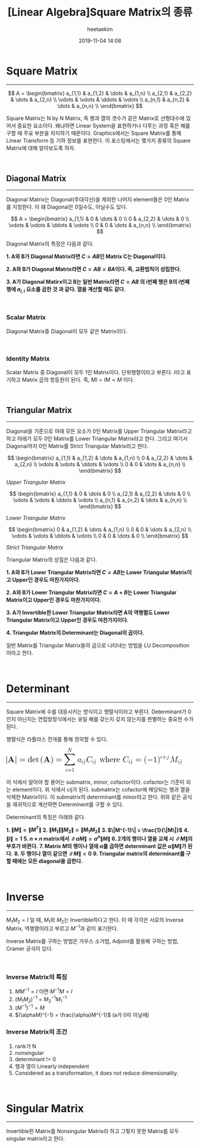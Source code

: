﻿---
title: "[Linear Algebra]Square Matrix의 종류"
layout: post
date: 2019-11-04 14:08
image: /assets/images/markdown.jpg
headerImage: false
tag:
- Graphics
- Linear Algebra
- Square Matrix
category: blog
author: heetaekim
description: Square Matrix 종류
---
# Square Matrix
----

$$
 A = 
 \begin{bmatrix} 
 a_{1,1}  &  a_{1,2}  & \dots  & a_{1,n} \\
 a_{2,1}  &  a_{2,2}  & \dots  & a_{2,n} \\ 
 \vdots   &  \vdots   & \ddots & \vdots \\ 
 a_{n,1}  &  a_{n,2}  & \dots  & a_{n,n} \\ 
 \end{bmatrix} 
 $$

Square Matrix는 N by N Matrix, 즉 행과 열의 갯수가 같은 Matrix로 선형대수에 있어서 중요한 요소이다. 왜냐하면 Linear System을 표현하거나 다루는 과정 혹은 해를 구할 때 주요 부분을 차지하기 때문이다. Graphics에서는 Square Matrix를 통해 Linear Transform 등 기하 정보를 표현한다. 이 포스팅에서는 몇가지 종류의 Square Matrix에 대해 알아보도록 하자.

&nbsp;&nbsp;&nbsp;&nbsp;
## Diagonal Matrix
----
Diagonal Matrix는 Diagonal(주대각선)을 제외한 나머지 element들은 0인 Matrix를 지칭한다. 이 떄 Diagonal은 0일수도, 아닐수도 있다. 

$$
 A = 
 \begin{bmatrix} 
 a_{1,1}  &  0  & \dots  & 0 \\
 0  &  a_{2,2}  & \dots  & 0 \\ 
 \vdots   &  \vdots   & \ddots & \vdots \\ 
 0  &  0  & \dots  & a_{n,n} \\ 
 \end{bmatrix} 
 $$

Diagonal Matrix의 특징은 다음과 같다.

**1. A와 B가 Diagonal Matrix라면 $C = AB$인 Matrix C는 Diagonal이다.**

**2. A와 B가 Diagonal Matrix라면 $C = AB = BA$이다. 즉, 교환법칙이 성립한다.**

**3. A가 Diagonal Matirx이고 B는 일반 Matrix라면 $C = AB$ 의 i번째 행은 B의 i번째 행에 $a_{i,i}$ 요소를 곱한 것 과 같다. 열을 계산할 때도 같다.**


&nbsp;&nbsp;&nbsp;&nbsp;

### Scalar Matrix
Diagonal Matrix중 Diagonal이 모두 같은 Matrix이다.

&nbsp;&nbsp;&nbsp;&nbsp;

### Identity Matrix
Scalar Matrix 중 Diagonal이 모두 1인 Matrix이다. 단위행렬이라고 부른다. $I$라고 표기하고 Matrix 곱의 항등원이 된다. 즉, $MI = IM = M$ 이다.

&nbsp;&nbsp;&nbsp;&nbsp;

## Triangular Matrix
----
Diagonal을 기준으로 아래 모든 요소가 0인 Matrix를 Upper Triangular Matrix라고 하고 아래가 모두 0인 Matrix를 Lower Triangular Matrix라고 한다. 그리고 여기서 Diagonal까지 0인 Matrix를 Strict Triangular Matrix라고 한다.

$$
 \begin{bmatrix} 
 a_{1,1}  &  a_{1,2}  & \dots  & a_{1,n} \\
 0  &  a_{2,2}  & \dots  & a_{2,n} \\ 
 \vdots   &  \vdots   & \ddots & \vdots \\ 
 0  &  0  & \dots  & a_{n,n} \\ 
 \end{bmatrix} 
 $$

_Upper Triangular Matrix_

 $$
 \begin{bmatrix} 
 a_{1,1}  &  0  & \dots  & 0 \\
 a_{2,1}  &  a_{2,2}  & \dots  & 0 \\ 
 \vdots   &  \vdots   & \ddots & \vdots \\ 
 a_{n,1}  &  a_{n,2}  & \dots  & a_{n,n} \\ 
 \end{bmatrix} 
 $$

_Lower Triangular Matrix_

$$
 \begin{bmatrix} 
 0  &  a_{1,2}  & \dots  & a_{1,n} \\
 0  &  0  & \dots  & a_{2,n} \\ 
 \vdots   &  \vdots   & \ddots & \vdots \\ 
 0  &  0  & \dots  & 0 \\ 
 \end{bmatrix} 
 $$

_Strict Triangular Matrix_

Triangular Matrix의 성질은 다음과 같다.

**1. A와 B가 Lower Triangular Matrix라면 $C = AB$는 Lower Triangular Matrix이고 Upper인 경우도 마찬가지이다.**

**2. A와 B가 Lower Triangular Matrix라면 $C = A + B$는 Lower Triangular Matrix이고 Upper인 경우도 마찬가지이다.**

**3. A가 Invertible한 Lower Triangular Matrix라면 A의 역행렬도 Lower Triangular Matrix이고 Upper인 경우도 마찬가지이다.**

**4. Triangular Matrix의 Determinant는 Diagonal의 곱이다.**

일반 Matrix를 Triangular Matrix들의 곱으로 나타내는 방법을 LU Decomposition이라고 한다.

&nbsp;&nbsp;&nbsp;&nbsp;

# Determinant
----
Square Matrix에 수를 대응시키는 방식이고 행렬식이라고 부른다. Determinant가 0인지 아닌지는 연립방정식에서는 유일 해를 갖는지 갖지 않는지를 판별하는 중요한 수가 된다.

행렬식은 라플라스 전개를 통해 정의할 수 있다.

![라플라스 전개](/assets/images/post/2019-11-04-Square-Matrix/Determinant.jpg)

이 식에서 알아야 할 용어는 submatrix, minor, cofactor이다. cofactor는 기준이 되는 element이다. 위 식에서 cij가 된다. submatrix는 cofactor에 해당되는 행과 열을 삭제한 Matrix이다. 이 submatrix의 determinant를 minor라고 한다. 위와 같은 공식을 재귀적으로 계산하면 Determinent를 구할 수 있다.

Determinant의 특징은 아래와 같다.

**1. $\|M\| = \|M^{T}\|$**
**2. $\|M_{1}\|\|M_{2}\| = \|M_{1}M_{2}\|$**
**3. $\|M^{-1}\| = \frac{1}{\|M\|}$**
**4. $\|I\| = 1$**
**5. $n \times n$ matrix에서 $\|\alpha M\| = \alpha^{n}\|M\|$**
**6. 2개의 행이나 열을 교체 시 $\|M\|$의 부호가 바뀐다.**
**7. Matrix $M$의 행이나 열에 $\alpha$를 곱하면 determinant 값은 $\alpha\|M\|$가 된다.**
**8. 두 행이나 열이 같으면 $\|M\| = 0$**
**9. Triangular matrix의 determinant를 구할 때에는 모든 diagonal을 곱한다.**

&nbsp;&nbsp;&nbsp;&nbsp;

# Inverse
----
$M_{1}M_{2} = I$ 일 때, $M_{1}$와 $M_{2}$는 Invertible하다고 한다. 이 때 각각은 서로의 Inverse Matrix, 역행렬이라고 부르고 $M^{-1}$과 같이 표기한다.

Inverse Matrix를 구하는 방법은 가우스 소거법, Adjoint를 활용해 구하는 방법, Cramer 공식이 있다.

&nbsp;&nbsp;&nbsp;&nbsp;

### Inverse Matrix의 특징
1. $MM^{-1} = I$ 이면 $M^{-1}M = I$
2. $(M_{1}M_{2})^{-1}$ = $M_{2}^{-1}M_{1}^{-1}$
3. $(M^{-1})^{-1} = M$
4. $(\alphaM)^{-1} = \frac{\alpha}M^{-1}$ (a가 0이 아닐때)


### Inverse Matrix의 조건
1. rank가 N
2. nonsingular
3. determinant != 0
4. 행과 열이 Linearly independent
5. Considered as a transformation, it does not reduce dimensionality.


&nbsp;&nbsp;&nbsp;&nbsp;

# Singular Matrix
----
Invertible한 Matrix를 Nonsingular Matrix라 하고 그렇지 못한 Matrix를 모두 singular matrix라고 한다.